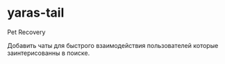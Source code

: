 # yaras-tail
Pet Recovery


Добавить чаты для быстрого взаимодействия пользователей которые заинтерисованны в поиске.
